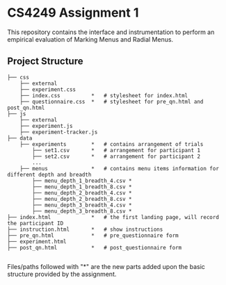 # CS4249 Assignment 1
This repository contains the interface and instrumentation to perform an empirical evaluation of Marking Menus and Radial Menus. 

## Project Structure
```
├── css              
    ├── external           
    ├── experiment.css       
    ├── index.css          *   # stylesheet for index.html 
    ├── questionnaire.css  *   # stylesheet for pre_qn.html and post_qn.html
├── js              
    ├── external          
    ├── experiment.js    
    ├── experiment-tracker.js
├── data           
    ├── experiments        *   # contains arrangement of trials
        ├── set1.csv       *   # arrangement for participant 1
        ├── set2.csv       *   # arrangement for participant 2
        ...
    ├── menus              *   # contains menu items information for different depth and breadth
        ├── menu_depth_1_breadth_4.csv * 
        ├── menu_depth_1_breadth_8.csv *
        ├── menu_depth_2_breadth_4.csv *
        ├── menu_depth_2_breadth_8.csv *
        ├── menu_depth_3_breadth_4.csv *
        ├── menu_depth_3_breadth_8.csv *
├── index.html             *   # the first landing page, will record the participant ID
├── instruction.html       *   # show instructions
├── pre_qn.html            *   # pre_questionnaire form
├── experiment.html  
├── post_qn.html           *   # post_questionnaire form
 
```

Files/paths followed with "*" are the new parts added upon the basic structure provided by the assignment.

